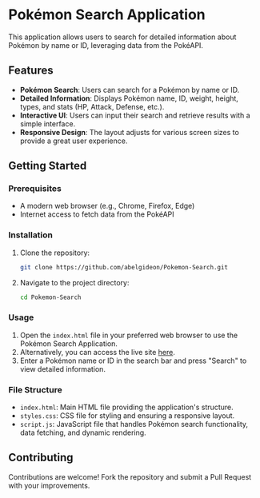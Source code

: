 # Pokémon Search Application

This application allows users to search for detailed information about Pokémon by name or ID, leveraging data from the PokéAPI.

## Features

- **Pokémon Search**: Users can search for a Pokémon by name or ID.
- **Detailed Information**: Displays Pokémon name, ID, weight, height, types, and stats (HP, Attack, Defense, etc.).
- **Interactive UI**: Users can input their search and retrieve results with a simple interface.
- **Responsive Design**: The layout adjusts for various screen sizes to provide a great user experience.

## Getting Started

### Prerequisites

- A modern web browser (e.g., Chrome, Firefox, Edge)
- Internet access to fetch data from the PokéAPI

### Installation

1. Clone the repository:  
   ```bash
   git clone https://github.com/abelgideon/Pokemon-Search.git
   ```
2. Navigate to the project directory: 
   ```bash 
   cd Pokemon-Search
   ```
   
### Usage

1. Open the `index.html` file in your preferred web browser to use the Pokémon Search Application.
2. Alternatively, you can access the live site [here](https://abelgideon.github.io/Pokemon-Search/).
3. Enter a Pokémon name or ID in the search bar and press "Search" to view detailed information.

### File Structure

- `index.html`: Main HTML file providing the application's structure.
- `styles.css`: CSS file for styling and ensuring a responsive layout.
- `script.js`: JavaScript file that handles Pokémon search functionality, data fetching, and dynamic rendering.

## Contributing

Contributions are welcome! Fork the repository and submit a Pull Request with your improvements.
